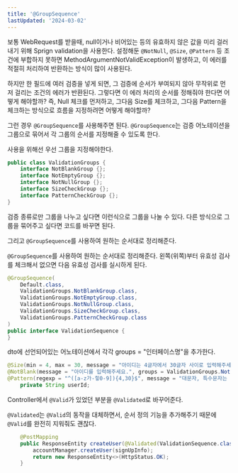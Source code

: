 ```yaml
---
title: '@GroupSequence'
lastUpdated: '2024-03-02'
---
```


보통 WebRequest를 받을때, null이거나 비어있는 등의 유효하지 않은 값을 미리 걸러내기 위해 Sprign validation을 사용한다. 설정해둔 `@NotNull`, `@Size`, `@Pattern` 등 조건에 부합하지 못하면 MethodArgumentNotValidException이 발생하고, 이 에러를 적절히 처리하여 반환하는 방식이 많이 사용된다.

하지만 한 필드에 여러 검증을 넣게 되면, 그 검증에 순서가 부여되지 않아 무작위로 먼저 걸리는 조건의 에러가 반환된다. 그렇다면 이 에러 처리의 순서를 정해줘야 한다면 어떻게 해야할까? 즉, Null 체크를 먼저하고, 그다음 Size를 체크하고, 그다음 Pattern을 체크하는 방식으로 흐름을 지정하려면 어떻게 해야할까?

그런 경우 `@GroupSequence`를 사용해주면 된다. `@GroupSequence`는 검증 어노테이션을 그룹으로 묶어서 각 그룹의 순서를 지정해줄 수 있도록 한다.

사용을 위해선 우선 그룹을 지정해야한다.

```java
public class ValidationGroups {
    interface NotBlankGroup {};
    interface NotEmptyGroup {};
    interface NotNullGroup {};
    interface SizeCheckGroup {};
    interface PatternCheckGroup {};
}
```

검증 종류로만 그룹을 나누고 싶다면 이런식으로 그룹을 나눌 수 있다. 다른 방식으로 그룹을 묶어주고 싶다면 코드를 바꾸면 된다.

그리고 `@GroupSequence`를 사용하여 원하는 순서대로 정리해준다.

`@GroupSequence`를 사용하여 원하는 순서대로 정리해준다.
왼쪽(위쪽)부터 유효성 검사를 체크해서 없으면 다음 유효성 검사를 실시하게 된다.

```java
@GroupSequence(
    Default.class,
    ValidationGroups.NotBlankGroup.class,
    ValidationGroups.NotEmptyGroup.class,
    ValidationGroups.NotNullGroup.class,
    ValidationGroups.SizeCheckGroup.class,
    ValidationGroups.PatternCheckGroup.class
)
public interface ValidationSequence {
}
```

dto에 선언되어있는 어노테이션에서 각각 groups = "인터페이스명"을 추가한다.

```java
@Size(min = 4, max = 30, message = "아이디는 4글자에서 30글자 사이로 입력해주세요.", groups = ValidationGroups.SizeCheckGroup.class)
@NotBlank(message = "아이디를 입력해주세요.", groups = ValidationGroups.NotNullGroup.class)
@Pattern(regexp = "^([a-z가-힣0-9]){4,30}$", message = "대문자, 특수문자는 입력할 수 없습니다.", groups = ValidationGroups.PatternCheckGroup.class)
    private String userId;
```

Controller에서 `@Valid`가 있었던 부분을 `@Validated`로 바꾸어준다.

`@Validated`는 `@Valid`의 동작을 대체하면서, 순서 정의 기능을 추가해주기 때문에 `@Valid`를 완전히 지워줘도 괜찮다.

```java
    @PostMapping
    public ResponseEntity createUser(@Validated(ValidationSequence.class) @RequestBody User signUpInfo) {
        accountManager.createUser(signUpInfo);
        return new ResponseEntity<>(HttpStatus.OK);
    }
```
